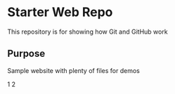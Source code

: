 # Starter Web Repo

This repository is for showing how Git and GitHub work

## Purpose

Sample website with plenty of files for demos

1
2
